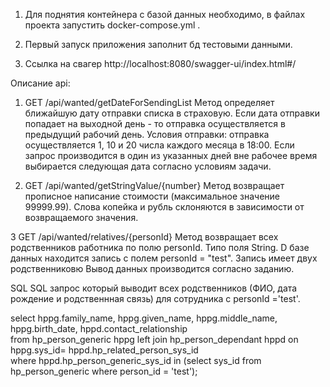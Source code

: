 1. Для поднятия контейнера с базой данных необходимо, в файлах проекта запустить docker-compose.yml .

2. Первый запуск приложения заполнит бд тестовыми данными.

3. Ссылка на свагер http://localhost:8080/swagger-ui/index.html#/

Описание api:
1. GET /api/wanted/getDateForSendingList
Метод определяет ближайшую дату отправки списка в страховую. Если дата отправки попадает на выходной день - то отправка осуществляется в предыдущий рабочий день.
Условия отправки: отправка осуществляется 1, 10 и 20 числа каждого месяца в 18:00.
Если запрос производится в один из указанных дней вне рабочее время выбирается следующая дата согласно условиям задачи.

2. GET /api/wanted/getStringValue/{number}
Метод возвращает прописное написание стоимости (максимальное значение 99999.99). Слова копейка и рубль склоняются в зависимости от возвращаемого значения.

3 GET /api/wanted/relatives/{personId}
Метод возвращает всех родственников работника по полю personId. Типо поля String. D базе данных находится запись с полем personId = "test". Запись имеет двух родственниковю Вывод данных производится согласно заданию.

SQL
SQL запрос который выводит всех родственников (ФИО, дата рождение и родственнная связь) для сотрудника с personId ='test'.

select hppg.family_name, hppg.given_name, hppg.middle_name, hppg.birth_date, hppd.contact_relationship  
from hp_person_generic hppg
left join hp_person_dependant hppd on hppg.sys_id= hppd.hp_related_person_sys_id  
where hppd.hp_person_generic_sys_id  in (select sys_id from hp_person_generic where person_id = 'test'); 
